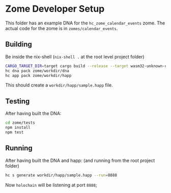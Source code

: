 # Zome Developer Setup

This folder has an example DNA for the `hc_zome_calendar_events` zome. The actual code for the zome is in `zomes/calendar_events`.

## Building

Be inside the nix-shell (`nix-shell .` at the root level project folder)

```bash
CARGO_TARGET_DIR=target cargo build --release --target wasm32-unknown-unknown
hc dna pack zome/workdir/dna
hc app pack zome/workdir/happ
```

This should create a `workdir/happ/sample.happ` file.

## Testing

After having built the DNA:

```bash
cd zome/tests
npm install
npm test
```

## Running

After having built the DNA and happ: (and running from the root project folder)

```bash
hc s generate workdir/happ/sample.happ --run=8888
```

Now `holochain` will be listening at port `8888`;
